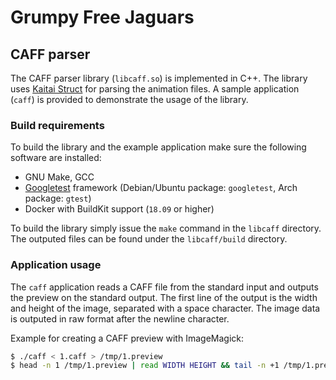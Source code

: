 # Grumpy Free Jaguars

## CAFF parser
The CAFF parser library (`libcaff.so`) is implemented in C++. The library uses [Kaitai Struct](https://kaitai.io) for parsing the animation files. A sample application (`caff`) is provided to demonstrate the usage of the library.

### Build requirements
To build the library and the example application make sure the following software are installed:
- GNU Make, GCC
- [Googletest](https://github.com/google/googletest) framework (Debian/Ubuntu package: `googletest`, Arch package: `gtest`)
- Docker with BuildKit support (`18.09` or higher)

To build the library simply issue the `make` command in the `libcaff` directory. The outputed files can be found under the `libcaff/build` directory.

### Application usage
The `caff` application reads a CAFF file from the standard input and outputs the preview on the standard output.
The first line of the output is the width and height of the image, separated with a space character. The image data is outputed in raw format after the newline character.

Example for creating a CAFF preview with ImageMagick:
```sh
$ ./caff < 1.caff > /tmp/1.preview
$ head -n 1 /tmp/1.preview | read WIDTH HEIGHT && tail -n +1 /tmp/1.preview | convert -size ${WIDTH}x${HEIGHT} -depth 8 - 1.jpeg
```